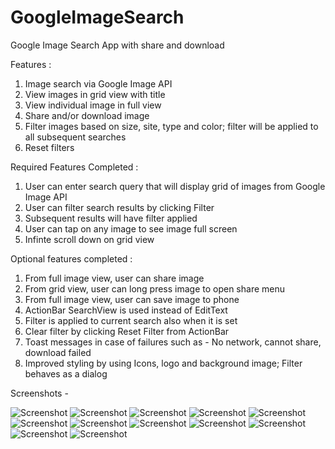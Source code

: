 GoogleImageSearch
=================

Google Image Search App with share and download

Features :

1. Image search via Google Image API
2. View images in grid view with title
3. View individual image in full view
4. Share and/or download image
5. Filter images based on size, site, type and color; filter will be applied to all subsequent searches
6. Reset filters

Required Features Completed :

1. User can enter search query that will display grid of images from Google Image API
2. User can filter search results by clicking Filter
3. Subsequent results will have filter applied
4. User can tap on any image to see image full screen
5. Infinte scroll down on grid view

Optional features completed :

1. From full image view, user can share image
2. From grid view, user can long press image to open share menu
3. From full image view, user can save image to phone
4. ActionBar SearchView is used instead of EditText
5. Filter is applied to current search also when it is set
6. Clear filter by clicking Reset Filter from ActionBar
7. Toast messages in case of failures such as - No network, cannot share, download failed
8. Improved styling by using Icons, logo and background image; Filter behaves as a dialog

Screenshots -

![Screenshot](https://raw.githubusercontent.com/vibhorB/GoogleImageSearch/master/screenshots/first_screen.png)
![Screenshot](https://raw.githubusercontent.com/vibhorB/GoogleImageSearch/master/screenshots/enter_query.png)
![Screenshot](https://github.com/vibhorB/GoogleImageSearch/blob/master/screenshots/search_results.png)
![Screenshot](https://github.com/vibhorB/GoogleImageSearch/blob/master/screenshots/scroll_working.png)
![Screenshot](https://github.com/vibhorB/GoogleImageSearch/blob/master/screenshots/filters.png)
![Screenshot](https://github.com/vibhorB/GoogleImageSearch/blob/master/screenshots/filters_applied.png)
![Screenshot](https://github.com/vibhorB/GoogleImageSearch/blob/master/screenshots/reset_filters.png)
![Screenshot](https://github.com/vibhorB/GoogleImageSearch/blob/master/screenshots/reset_done.png)
![Screenshot](https://github.com/vibhorB/GoogleImageSearch/blob/master/screenshots/full_view.png)
![Screenshot](https://github.com/vibhorB/GoogleImageSearch/blob/master/screenshots/share_menu.png)
![Screenshot](https://github.com/vibhorB/GoogleImageSearch/blob/master/screenshots/shareAsEmail.png)
![Screenshot](https://github.com/vibhorB/GoogleImageSearch/blob/master/screenshots/download.png)
